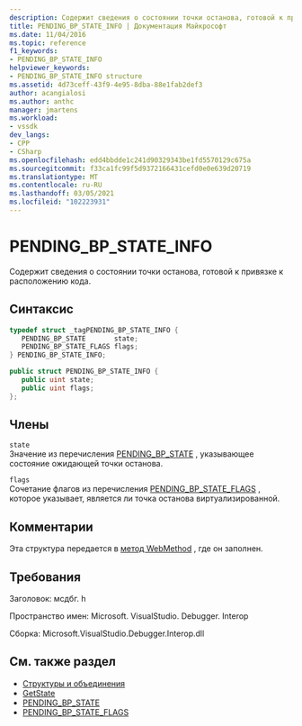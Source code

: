 ```yaml
---
description: Содержит сведения о состоянии точки останова, готовой к привязке к расположению кода.
title: PENDING_BP_STATE_INFO | Документация Майкрософт
ms.date: 11/04/2016
ms.topic: reference
f1_keywords:
- PENDING_BP_STATE_INFO
helpviewer_keywords:
- PENDING_BP_STATE_INFO structure
ms.assetid: 4d73ceff-43f9-4e95-8dba-88e1fab2def3
author: acangialosi
ms.author: anthc
manager: jmartens
ms.workload:
- vssdk
dev_langs:
- CPP
- CSharp
ms.openlocfilehash: edd4bbdde1c241d90329343be1fd5570129c675a
ms.sourcegitcommit: f33ca1fc99f5d9372166431cefd0e0e639d20719
ms.translationtype: MT
ms.contentlocale: ru-RU
ms.lasthandoff: 03/05/2021
ms.locfileid: "102223931"
---
```

# <a name="pending_bp_state_info"></a>PENDING_BP_STATE_INFO
Содержит сведения о состоянии точки останова, готовой к привязке к расположению кода.

## <a name="syntax"></a>Синтаксис

```cpp
typedef struct _tagPENDING_BP_STATE_INFO { 
   PENDING_BP_STATE       state;
   PENDING_BP_STATE_FLAGS flags;
} PENDING_BP_STATE_INFO;
```

```csharp
public struct PENDING_BP_STATE_INFO { 
   public uint state;
   public uint flags;
};
```

## <a name="members"></a>Члены
 `state`\
 Значение из перечисления [PENDING_BP_STATE](../../../extensibility/debugger/reference/pending-bp-state.md) , указывающее состояние ожидающей точки останова.

 `flags`\
 Сочетание флагов из перечисления [PENDING_BP_STATE_FLAGS](../../../extensibility/debugger/reference/pending-bp-state-flags.md) , которое указывает, является ли точка останова виртуализированной.

## <a name="remarks"></a>Комментарии
 Эта структура передается в [метод WebMethod](../../../extensibility/debugger/reference/idebugpendingbreakpoint2-getstate.md) , где он заполнен.

## <a name="requirements"></a>Требования
 Заголовок: мсдбг. h

 Пространство имен: Microsoft. VisualStudio. Debugger. Interop

 Сборка: Microsoft.VisualStudio.Debugger.Interop.dll

## <a name="see-also"></a>См. также раздел
- [Структуры и объединения](../../../extensibility/debugger/reference/structures-and-unions.md)
- [GetState](../../../extensibility/debugger/reference/idebugpendingbreakpoint2-getstate.md)
- [PENDING_BP_STATE](../../../extensibility/debugger/reference/pending-bp-state.md)
- [PENDING_BP_STATE_FLAGS](../../../extensibility/debugger/reference/pending-bp-state-flags.md)
